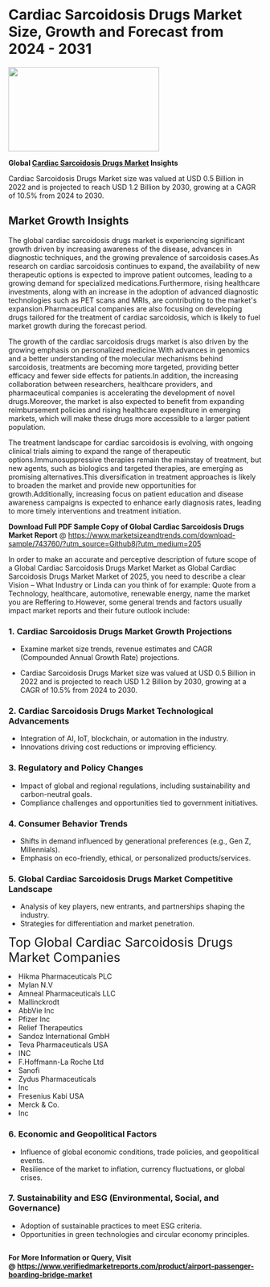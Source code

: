 <H1>Cardiac Sarcoidosis Drugs Market Size, Growth and Forecast from 2024 - 2031</H1><img class="aligncenter size-medium wp-image-584254" src="https://thirdeyenews.in/wp-content/uploads/2024/09/Global-Market-Research-300x168.jpeg" alt="" width="300" height="168" /><p><strong>Global&nbsp;<a href="https://www.marketsizeandtrends.com/download-sample/743760/?utm_source=Github8j?utm_medium=205">Cardiac Sarcoidosis Drugs Market</a> Insights</strong></p><p>Cardiac Sarcoidosis Drugs Market size was valued at USD 0.5 Billion in 2022 and is projected to reach USD 1.2 Billion by 2030, growing at a CAGR of 10.5% from 2024 to 2030.</p><p><h2>Market Growth Insights</h2> <p>The global cardiac sarcoidosis drugs market is experiencing significant growth driven by increasing awareness of the disease, advances in diagnostic techniques, and the growing prevalence of sarcoidosis cases.As research on cardiac sarcoidosis continues to expand, the availability of new therapeutic options is expected to improve patient outcomes, leading to a growing demand for specialized medications.Furthermore, rising healthcare investments, along with an increase in the adoption of advanced diagnostic technologies such as PET scans and MRIs, are contributing to the market's expansion.Pharmaceutical companies are also focusing on developing drugs tailored for the treatment of cardiac sarcoidosis, which is likely to fuel market growth during the forecast period.</p> <p>The growth of the cardiac sarcoidosis drugs market is also driven by the growing emphasis on personalized medicine.With advances in genomics and a better understanding of the molecular mechanisms behind sarcoidosis, treatments are becoming more targeted, providing better efficacy and fewer side effects for patients.In addition, the increasing collaboration between researchers, healthcare providers, and pharmaceutical companies is accelerating the development of novel drugs.Moreover, the market is also expected to benefit from expanding reimbursement policies and rising healthcare expenditure in emerging markets, which will make these drugs more accessible to a larger patient population.</p> <p>The treatment landscape for cardiac sarcoidosis is evolving, with ongoing clinical trials aiming to expand the range of therapeutic options.Immunosuppressive therapies remain the mainstay of treatment, but new agents, such as biologics and targeted therapies, are emerging as promising alternatives.This diversification in treatment approaches is likely to broaden the market and provide new opportunities for growth.Additionally, increasing focus on patient education and disease awareness campaigns is expected to enhance early diagnosis rates, leading to more timely interventions and treatment initiation.</p> <p><span class=""><strong>Download Full PDF Sample Copy of Global Cardiac Sarcoidosis Drugs Market Report</strong> @ <a href="https://www.marketsizeandtrends.com/download-sample/743760/?utm_source=Github8j?utm_medium=205" target="_blank">https://www.marketsizeandtrends.com/download-sample/743760/?utm_source=Github8j?utm_medium=205</a></span></p><p>In order to make an accurate and perceptive description of future scope of a Global&nbsp;Cardiac Sarcoidosis Drugs Market Market as Global&nbsp;Cardiac Sarcoidosis Drugs Market Market of 2025, you need to describe a clear Vision &ndash; What Industry or Linda can you think of for example: Quote from a Technology, healthcare, automotive, renewable energy, name the market you are Reffering to.However, some general trends and factors usually impact market reports and their future outlook include:</p><h3>1.&nbsp;<strong>Cardiac Sarcoidosis Drugs Market Growth Projections</strong></h3><ul><li>Examine market size trends, revenue estimates and CAGR (Compounded Annual Growth Rate) projections.</li><li><p>Cardiac Sarcoidosis Drugs Market size was valued at USD 0.5 Billion in 2022 and is projected to reach USD 1.2 Billion by 2030, growing at a CAGR of 10.5% from 2024 to 2030.</p></li></ul><h3>2.&nbsp;<strong>Cardiac Sarcoidosis Drugs Market Technological Advancements</strong></h3><ul><li>Integration of AI, IoT, blockchain, or automation in the industry.</li><li>Innovations driving cost reductions or improving efficiency.</li></ul><h3>3.&nbsp;<strong>Regulatory and Policy Changes</strong></h3><ul><li>Impact of global and regional regulations, including sustainability and carbon-neutral goals.</li><li>Compliance challenges and opportunities tied to government initiatives.</li></ul><h3>4.&nbsp;<strong>Consumer Behavior Trends</strong></h3><ul><li>Shifts in demand influenced by generational preferences (e.g., Gen Z, Millennials).</li><li>Emphasis on eco-friendly, ethical, or personalized products/services.</li></ul><h3>5.&nbsp;<strong>Global Cardiac Sarcoidosis Drugs Market Competitive Landscape</strong></h3><ul><li>Analysis of key players, new entrants, and partnerships shaping the industry.</li><li>Strategies for differentiation and market penetration.</li></ul><p data-pm-slice="1 1 []"><span style="color: inherit; font-family: inherit; font-size: 25px;">Top Global Cardiac Sarcoidosis Drugs Market Companies</span></p><div class="" data-test-id=""><p><li>Hikma Pharmaceuticals PLC</li><li> Mylan N.V</li><li> Amneal Pharmaceuticals LLC</li><li> Mallinckrodt</li><li> AbbVie Inc</li><li> Pfizer Inc</li><li> Relief Therapeutics</li><li> Sandoz International GmbH</li><li> Teva Pharmaceuticals USA</li><li> INC</li><li> F.Hoffmann-La Roche Ltd</li><li> Sanofi</li><li> Zydus Pharmaceuticals</li><li> Inc</li><li> Fresenius Kabi USA</li><li> Merck & Co.</li><li> Inc</li></p></div><h3>6.&nbsp;<strong>Economic and Geopolitical Factors</strong></h3><ul><li>Influence of global economic conditions, trade policies, and geopolitical events.</li><li>Resilience of the market to inflation, currency fluctuations, or global crises.</li></ul><h3>7.&nbsp;<strong>Sustainability and ESG (Environmental, Social, and Governance)</strong></h3><ul><li>Adoption of sustainable practices to meet ESG criteria.</li><li>Opportunities in green technologies and circular economy principles.</li></ul><h2><strong style="font-size: 14px;">For More Information or Query, Visit @&nbsp;</strong><a style="background-color: #ffffff; font-size: 14px;" href="https://www.marketsizeandtrends.com/report/cardiac-sarcoidosis-drugs-market/" target="_blank">https://www.verifiedmarketreports.com/product/airport-passenger-boarding-bridge-market</a></h2>